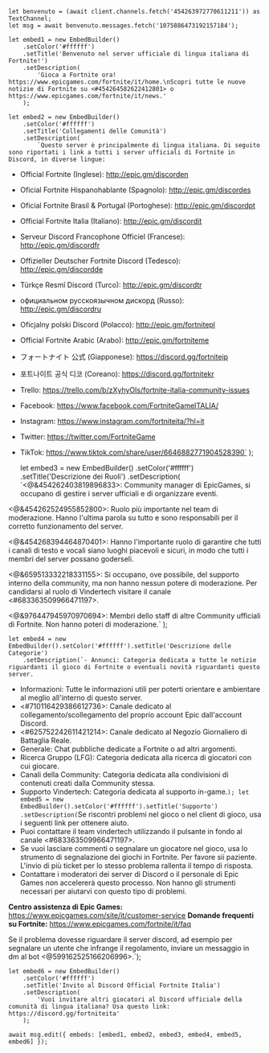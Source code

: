     let benvenuto = (await client.channels.fetch('454263972770611211')) as TextChannel;
    let msg = await benvenuto.messages.fetch('1075886473192157184');

    let embed1 = new EmbedBuilder()
    	.setColor('#ffffff')
    	.setTitle('Benvenuto nel server ufficiale di lingua italiana di Fortnite!')
    	.setDescription(
    		'Gioca a Fortnite ora! https://www.epicgames.com/fortnite/it/home.\nScopri tutte le nuove notizie di Fortnite su <#454264582622412801> o https://www.epicgames.com/fortnite/it/news.'
    	);

    let embed2 = new EmbedBuilder()
    	.setColor('#ffffff')
    	.setTitle('Collegamenti delle Comunità')
    	.setDescription(
    		`Questo server è principalmente di lingua italiana. Di seguito sono riportati i link a tutti i server ufficiali di Fortnite in Discord, in diverse lingue:

-   Official Fortnite (Inglese): http://epic.gm/discorden
-   Oficial Fortnite Hispanohablante (Spagnolo): http://epic.gm/discordes
-   Oficial Fortnite Brasil & Portugal (Portoghese): http://epic.gm/discordpt
-   Official Fortnite Italia (Italiano): http://epic.gm/discordit
-   Serveur Discord Francophone Officiel (Francese): http://epic.gm/discordfr
-   Offizieller Deutscher Fortnite Discord (Tedesco): http://epic.gm/discordde
-   Türkçe Resmî Discord (Turco): http://epic.gm/discordtr
-   официальном русскоязычном дискорд (Russo): http://epic.gm/discordru
-   Oficjalny polski Discord (Polacco): http://epic.gm/fortnitepl
-   Official Fortnite Arabic (Arabo): http://epic.gm/fortniteme
-   フォートナイト 公式 (Giapponese): https://discord.gg/fortnitejp
-   포트나이트 공식 디코 (Coreano): https://discord.gg/fortnitekr

-   Trello: https://trello.com/b/zXyhyOIs/fortnite-italia-community-issues
-   Facebook: https://www.facebook.com/FortniteGameITALIA/
-   Instagram: https://www.instagram.com/fortniteita/?hl=it
-   Twitter: https://twitter.com/FortniteGame
-   TikTok: https://www.tiktok.com/share/user/6646882771904528390`
    );

    let embed3 = new EmbedBuilder()
    .setColor('#ffffff')
    .setTitle('Descrizione dei Ruoli')
    .setDescription(
    `<@&454262403819896833>: Community manager di EpicGames, si occupano di gestire i server ufficiali e di organizzare eventi.

<@&454262524955852800>: Ruolo più importante nel team di moderazione. Hanno l'ultima parola su tutto e sono responsabili per il corretto funzionamento del server.

<@&454268394464870401>: Hanno l'importante ruolo di garantire che tutti i canali di testo e vocali siano luoghi piacevoli e sicuri, in modo che tutti i membri del server possano goderseli.

<@&659513332218331155>: Si occupano, ove possibile, del supporto interno della community, ma non hanno nessun potere di moderazione. Per candidarsi al ruolo di Vindertech visitare il canale <#683363509966471197>.

<@&976447945970970694>: Membri dello staff di altre Community ufficiali di Fortnite. Non hanno poteri di moderazione.`
);

    let embed4 = new EmbedBuilder().setColor('#ffffff').setTitle('Descrizione delle Categorie')
    	.setDescription(`- Annunci: Categoria dedicata a tutte le notizie riguardanti il gioco di Fortnite o eventuali novità riguardanti questo server.

-   Informazioni: Tutte le informazioni utili per poterti orientare e ambientare al meglio all'interno di questo server.
-   <#710116429386612736>: Canale dedicato al collegamento/scollegamento del proprio account Epic dall'account Discord.
-   <#625752242611421214>: Canale dedicato al Negozio Giornaliero di Battaglia Reale.
-   Generale: Chat pubbliche dedicate a Fortnite o ad altri argomenti.
-   Ricerca Gruppo (LFG): Categoria dedicata alla ricerca di giocatori con cui giocare.
-   Canali della Community: Categoria dedicata alla condivisioni di contenuti creati dalla Community stessa.
-   Supporto Vindertech: Categoria dedicata al supporto in-game.`);
let embed5 = new EmbedBuilder().setColor('#ffffff').setTitle('Supporto')
	.setDescription(`Se riscontri problemi nel gioco o nel client di gioco, usa i seguenti link per ottenere aiuto.
-   Puoi contattare il team vindertech utilizzando il pulsante in fondo al canale <#683363509966471197>.
-   Se vuoi lasciare commenti o segnalare un giocatore nel gioco, usa lo strumento di segnalazione dei giochi in Fortnite. Per favore sii paziente. L'invio di più ticket per lo stesso problema rallenta il tempo di risposta.
-   Contattare i moderatori dei server di Discord o il personale di Epic Games non accelererà questo processo. Non hanno gli strumenti necessari per aiutarvi con questo tipo di problemi.

**Centro assistenza di Epic Games:** https://www.epicgames.com/site/it/customer-service
**Domande frequenti su Fortnite:** https://www.epicgames.com/fortnite/it/faq

Se il problema dovesse riguardare il server discord, ad esempio per segnalare un utente che infrange il regolamento, inviare un messaggio in dm al bot <@599162525166206996>.`);

    let embed6 = new EmbedBuilder()
    	.setColor('#ffffff')
    	.setTitle('Invito al Discord Official Fortnite Italia')
    	.setDescription(
    		'Vuoi invitare altri giocatori al Discord ufficiale della comunità di lingua italiana? Usa questo link: https://discord.gg/fortniteita'
    	);

    await msg.edit({ embeds: [embed1, embed2, embed3, embed4, embed5, embed6] });
